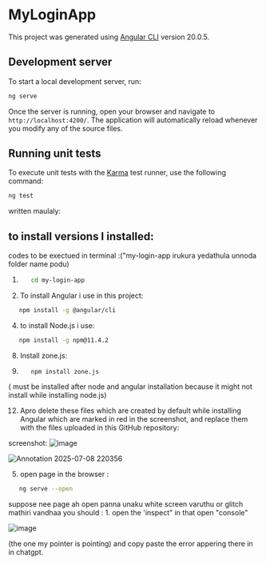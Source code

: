 # MyLoginApp

This project was generated using [Angular CLI](https://github.com/angular/angular-cli) version 20.0.5.

## Development server

To start a local development server, run:

```bash
ng serve
```

Once the server is running, open your browser and navigate to `http://localhost:4200/`. The application will automatically reload whenever you modify any of the source files.




## Running unit tests

To execute unit tests with the [Karma](https://karma-runner.github.io) test runner, use the following command:

```bash
ng test
```


written maulaly:
## to install versions I installed: 


codes to be exectued in terminal :("my-login-app irukura yedathula unnoda folder name podu)

1.  ```bash
       cd my-login-app
    ```
    
2.  To install Angular i use in this project:
   ```bash
      npm install -g @angular/cli
   ```
    
4.  to install Node.js i use:
   ```bash
      npm install -g npm@11.4.2
   ```
    
8.  Install zone.js:
9.  ```bash.
       npm install zone.js
    ```

 ( must be installed after node and angular installation because it might not install while installing node.js)

12. Apro delete these files which are created by default while installing Angular which are marked in red in the screenshot, and replace them with the files uploaded in this GitHub repository:

screenshot:   ![image](https://github.com/user-attachments/assets/eb32d58e-9ac4-45bd-a0fe-b937a66bbea7)
   
![Annotation 2025-07-08 220356](https://github.com/user-attachments/assets/607b866d-d118-4535-b8e2-b6adb3f18473)


5.  open page in the browser :

```bash
   ng serve --open
```

suppose nee page ah open panna unaku white screen varuthu or glitch mathiri vandhaa you should : 1. open the 'inspect" in that open "console" 

![image](https://github.com/user-attachments/assets/34355581-770b-42ff-a090-7937878c5db0)

(the one my pointer is pointing) and copy paste the error appering there in  in chatgpt.















